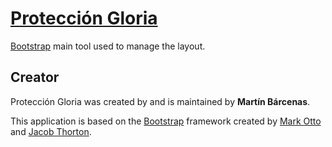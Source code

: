 # [Protecci&oacute;n Gloria](http://www.protecciongloria.com.mx/)

[Bootstrap](http://getbootstrap.com/) main tool used to manage the layout.

## Creator

Protecci&oacute;n Gloria was created by and is maintained by **Mart&iacute;n B&aacute;rcenas**.

This application is based on the [Bootstrap](http://getbootstrap.com/) framework created by [Mark Otto](https://twitter.com/mdo) and [Jacob Thorton](https://twitter.com/fat).
